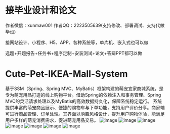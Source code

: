 # 接毕业设计和论文
作者微信：xunmaw001  作者QQ：2223505639(支持修改、部署调试、支持代做毕设)

接网站设计、小程序、H5、APP、各种系统等，单片机、嵌入式也可以做

选题+开题报告+任务书+程序定制+安装测试+论文+答辩PPT都可以做
# Cute-Pet-IKEA-Mall-System
基于SSM（Spring、Spring MVC、MyBatis）框架构建的萌宠宜家商城系统，是专为萌宠用品打造的线上购物平台。借助Spring的依赖注入和事务管理、Spring MVC的灵活请求处理以及MyBatis的高效数据持久化，保障系统稳定运行。  系统提供丰富的萌宠商品展示、便捷的购物车与下单功能，支持用户评价分享。商家端可进行商品管理、订单处理。其界面以萌趣风格设计，提升用户购物体验，能满足用户多样的萌宠消费需求，促进萌宠用品交易。 
![image](https://github.com/user-attachments/assets/9b9885f4-0864-4e6b-87a5-f58f2b278ad2)
![image](https://github.com/user-attachments/assets/547fc3e1-e06f-4f1b-9220-6adbb2747233)
![image](https://github.com/user-attachments/assets/943823f7-b6a3-4d1a-a6a7-e056237428fe)
![image](https://github.com/user-attachments/assets/e676f45e-9708-492a-b332-cd791c6db334)
![image](https://github.com/user-attachments/assets/50f4caa2-10f8-4d2d-987a-39a90a53ef7a)
![image](https://github.com/user-attachments/assets/0f917fe9-2989-4bab-b9fe-31422555f1ce)
![image](https://github.com/user-attachments/assets/44b70a17-ba3c-49bb-bc2d-f55b3ae9b28a)
